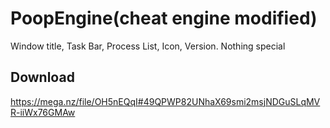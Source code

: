 # PoopEngine(cheat engine modified)

Window title, Task Bar, Process List, Icon, Version.
Nothing special

## Download
https://mega.nz/file/OH5nEQqI#49QPWP82UNhaX69smi2msjNDGuSLqMVR-iiWx76GMAw
